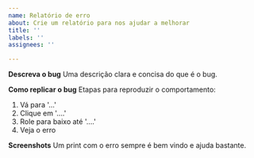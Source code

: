 ```yaml
---
name: Relatório de erro
about: Crie um relatório para nos ajudar a melhorar
title: ''
labels: ''
assignees: ''

---
```


**Descreva o bug**
Uma descrição clara e concisa do que é o bug.

**Como replicar o bug**
Etapas para reproduzir o comportamento:
1. Vá para '...'
2. Clique em '....'
3. Role para baixo até '....'
4. Veja o erro

**Screenshots**
Um print com o erro sempre é bem vindo e ajuda bastante.
